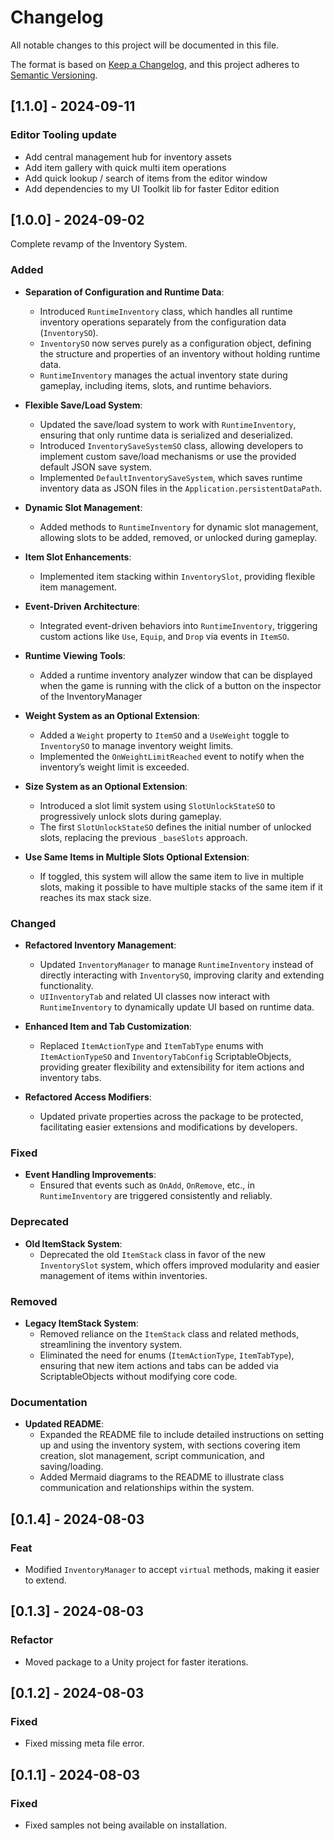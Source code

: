 # Changelog

All notable changes to this project will be documented in this file.

The format is based on [Keep a Changelog](https://keepachangelog.com/en/1.0.0/), and this project adheres to [Semantic Versioning](https://semver.org/spec/v2.0.0.html).

## [1.1.0] - 2024-09-11
### Editor Tooling update
- Add central management hub for inventory assets
- Add item gallery with quick multi item operations
- Add quick lookup / search of items from the editor window
- Add dependencies to my UI Toolkit lib for faster Editor edition

## [1.0.0] - 2024-09-02
Complete revamp of the Inventory System.
### Added
- **Separation of Configuration and Runtime Data**:
  - Introduced `RuntimeInventory` class, which handles all runtime inventory operations separately from the configuration data (`InventorySO`).
  - `InventorySO` now serves purely as a configuration object, defining the structure and properties of an inventory without holding runtime data.
  - `RuntimeInventory` manages the actual inventory state during gameplay, including items, slots, and runtime behaviors.

- **Flexible Save/Load System**:
  - Updated the save/load system to work with `RuntimeInventory`, ensuring that only runtime data is serialized and deserialized.
  - Introduced `InventorySaveSystemSO` class, allowing developers to implement custom save/load mechanisms or use the provided default JSON save system.
  - Implemented `DefaultInventorySaveSystem`, which saves runtime inventory data as JSON files in the `Application.persistentDataPath`.

- **Dynamic Slot Management**:
  - Added methods to `RuntimeInventory` for dynamic slot management, allowing slots to be added, removed, or unlocked during gameplay.

- **Item Slot Enhancements**:
  - Implemented item stacking within `InventorySlot`, providing flexible item management.

- **Event-Driven Architecture**:
  - Integrated event-driven behaviors into `RuntimeInventory`, triggering custom actions like `Use`, `Equip`, and `Drop` via events in `ItemSO`.

- **Runtime Viewing Tools**:
  - Added a runtime inventory analyzer window that can be displayed when the game is running with the click of a button on the inspector of the InventoryManager

- **Weight System as an Optional Extension**:
  - Added a `Weight` property to `ItemSO` and a `UseWeight` toggle to `InventorySO` to manage inventory weight limits.
  - Implemented the `OnWeightLimitReached` event to notify when the inventory’s weight limit is exceeded.

- **Size System as an Optional Extension**:
  - Introduced a slot limit system using `SlotUnlockStateSO` to progressively unlock slots during gameplay.
  - The first `SlotUnlockStateSO` defines the initial number of unlocked slots, replacing the previous `_baseSlots` approach.

- **Use Same Items in Multiple Slots Optional Extension**:
  - If toggled, this system will allow the same item to live in multiple slots, making it possible to have multiple stacks of the same item if it reaches its max stack size.

### Changed
- **Refactored Inventory Management**:
  - Updated `InventoryManager` to manage `RuntimeInventory` instead of directly interacting with `InventorySO`, improving clarity and extending functionality.
  - `UIInventoryTab` and related UI classes now interact with `RuntimeInventory` to dynamically update UI based on runtime data.

- **Enhanced Item and Tab Customization**:
  - Replaced `ItemActionType` and `ItemTabType` enums with `ItemActionTypeSO` and `InventoryTabConfig` ScriptableObjects, providing greater flexibility and extensibility for item actions and inventory tabs.
  
- **Refactored Access Modifiers**:
  - Updated private properties across the package to be protected, facilitating easier extensions and modifications by developers.

### Fixed
- **Event Handling Improvements**:
  - Ensured that events such as `OnAdd`, `OnRemove`, etc., in `RuntimeInventory` are triggered consistently and reliably.

### Deprecated
- **Old ItemStack System**:
  - Deprecated the old `ItemStack` class in favor of the new `InventorySlot` system, which offers improved modularity and easier management of items within inventories.

### Removed
- **Legacy ItemStack System**:
  - Removed reliance on the `ItemStack` class and related methods, streamlining the inventory system.
  - Eliminated the need for enums (`ItemActionType`, `ItemTabType`), ensuring that new item actions and tabs can be added via ScriptableObjects without modifying core code.

### Documentation
- **Updated README**:
  - Expanded the README file to include detailed instructions on setting up and using the inventory system, with sections covering item creation, slot management, script communication, and saving/loading.
  - Added Mermaid diagrams to the README to illustrate class communication and relationships within the system.

## [0.1.4] - 2024-08-03

### Feat
- Modified `InventoryManager` to accept `virtual` methods, making it easier to extend.

## [0.1.3] - 2024-08-03

### Refactor
- Moved package to a Unity project for faster iterations.

## [0.1.2] - 2024-08-03

### Fixed
- Fixed missing meta file error.

## [0.1.1] - 2024-08-03

### Fixed
- Fixed samples not being available on installation.
